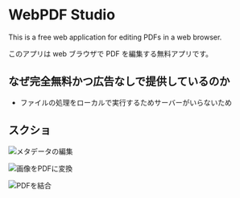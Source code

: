# WebPDF Studio

This is a free web application for editing PDFs in a web browser.

このアプリは web ブラウザで PDF を編集する無料アプリです。

## なぜ完全無料かつ広告なしで提供しているのか

- ファイルの処理をローカルで実行するためサーバーがいらないため

## スクショ

![メタデータの編集](src/public/images/edit-metadata.png)

![画像をPDFに変換](src/public/images/image-to-pdf.png)

![PDFを結合](src/public/images/merge.png)
